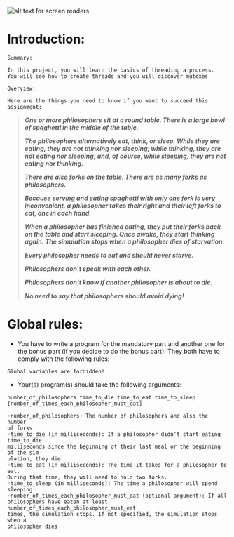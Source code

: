 ![alt text for screen readers](https://www.interviewbit.com/blog/wp-content/uploads/2021/10/Banner-Dining-Philosophers-Problem.png "Sorting algrithm in C")
# Introduction:
` Summary: `
```
In this project, you will learn the basics of threading a process.
You will see how to create threads and you will discover mutexes
```
` Overview: `
```
Here are the things you need to know if you want to succeed this assignment:
```
> ***One or more philosophers sit at a round table.
There is a large bowl of spaghetti in the middle of the table.*** 
>
> ***The philosophers alternatively eat, think, or sleep.
While they are eating, they are not thinking nor sleeping;
while thinking, they are not eating nor sleeping;
and, of course, while sleeping, they are not eating nor thinking.*** 
>
> ***There are also forks on the table. There are as many forks as philosophers.*** 
> 
> ***Because serving and eating spaghetti with only one fork is very inconvenient, a
philosopher takes their right and their left forks to eat, one in each hand.*** 
>
> ***When a philosopher has finished eating, they put their forks back on the table and
start sleeping. Once awake, they start thinking again. The simulation stops when
a philosopher dies of starvation.*** 
>
> ***Every philosopher needs to eat and should never starve.*** 
> 
> ***Philosophers don’t speak with each other.***
> 
> ***Philosophers don’t know if another philosopher is about to die.***
> 
> ***No need to say that philosophers should avoid dying!***

# Global rules:
* You have to write a program for the mandatory part and another one for the bonus part
(if you decide to do the bonus part). They both have to comply with the following rules:

`Global variables are forbidden!`

* Your(s) program(s) should take the following arguments:

`number_of_philosophers time_to_die time_to_eat time_to_sleep
[number_of_times_each_philosopher_must_eat]`

```
◦number_of_philosophers: The number of philosophers and also the number
of forks.
◦time_to_die (in milliseconds): If a philosopher didn’t start eating time_to_die
milliseconds since the beginning of their last meal or the beginning of the sim-
ulation, they die.
◦time_to_eat (in milliseconds): The time it takes for a philosopher to eat.
During that time, they will need to hold two forks.
◦time_to_sleep (in milliseconds): The time a philosopher will spend sleeping.
◦number_of_times_each_philosopher_must_eat (optional argument): If all
philosophers have eaten at least number_of_times_each_philosopher_must_eat
times, the simulation stops. If not specified, the simulation stops when a
philosopher dies
```
```
